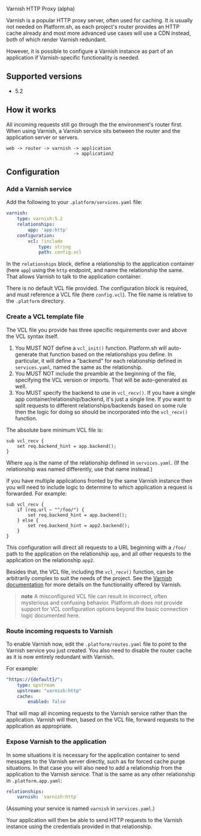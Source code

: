 Varnish HTTP Proxy (alpha)

Varnish is a popular HTTP proxy server, often used for caching.  It is usually not needed on Platform.sh, as each project's router provides an HTTP cache already and most more advanced use cases will use a CDN instead, both of which render Varnish redundant.

However, it is possible to configure a Varnish instance as part of an application if Varnish-specific functionality is needed.

## Supported versions

* 5.2

## How it works

All incoming requests still go through the the environment's router first.  When using Varnish, a Varnish service sits between the router and the application server or servers.

```
web -> router -> varnish -> application
                         -> application2
```

## Configuration

### Add a Varnish service

Add the following to your `.platform/services.yaml` file:

```yaml
varnish:
    type: varnish:5.2
    relationships:
        app: 'app:http'
    configuration:
        vcl: !include
            type: string
            path: config.vcl
```

In the `relationships` block, define a relationship to the application container (here `app`) using the `http` endpoint, and name the relationship the same.  That allows Varnish to talk to the application container.

There is no default VCL file provided.  The configuration block is required, and must reference a VCL file (here `config.vcl`).  The file name is relative to the `.platform` directory.

### Create a VCL template file

The VCL file you provide has three specific requirements over and above the VCL syntax itself.

1) You MUST NOT define a `vcl_init()` function.  Platform.sh will auto-generate that function based on the relationships you define.  In particular, it will define a "backend" for each relationship defined in `services.yaml`, named the same as the relationship.
2) You MUST NOT include the preamble at the beginning of the file, specifying the VCL version or imports.  That will be auto-generated as well.
3) You MUST specify the backend to use in `vcl_recv()`.  If you have a single app container/relationship/backend, it's just a single line.  If you want to split requests to different relationships/backends based on some rule then the logic for doing so should be incorporated into the `vcl_recv()` function.

The absolute bare minimum VCL file is:

```
sub vcl_recv {
    set req.backend_hint = app.backend();
}
```

Where `app` is the name of the relationship defined in `services.yaml`.  (If the relationship was named differently, use that name instead.)

If you have multiple applications fronted by the same Varnish instance then you will need to include logic to determine to which application a request is forwarded.  For example:

```
sub vcl_recv {
    if (req.url ~ "^/foo/") {
        set req.backend_hint = app.backend();
    } else {
        set req.backend_hint = app2.backend();
    }
}
```

This configuration will direct all requests to a URL beginning with a `/foo/` path to the application on the relationship `app`, and all other requests to the application on the relationship `app2`.

Besides that, the VCL file, including the `vcl_recv()` function, can be arbitrarily complex to suit the needs of the project.  See the [Varnish documentation](https://varnish-cache.org/docs/index.html) for more details on the functionality offered by Varnish.

> **note**
> A misconfigured VCL file can result in incorrect, often mysterious and confusing behavior.  Platform.sh does not provide support for VCL configuration options beyond the basic connection logic documented here.

### Route incoming requests to Varnish

To enable Varnish now, edit the `.platform/routes.yaml` file to point to the Varnish service you just created.  You also need to disable the router cache as it is now entirely redundant with Varnish.

For example:

```yaml
"https://{default}/":
    type: upstream
    upstream: "varnish:http"
    cache: 
        enabled: false
```

That will map all incoming requests to the Varnish service rather than the application.  Varnish will then, based on the VCL file, forward requests to the application as appropriate.

### Expose Varnish to the application

In some situations it is necessary for the application container to send messages to the Varnish server directly, such as for forced cache purge situations.  In that case you will also need to add a relationship from the application to the Varnish service.  That is the same as any other relationship in `.platform.app.yaml`:

```yaml
relationships:
    varnish: `varnish:http`
```

(Assuming your service is named `varnish` in `services.yaml`.)

Your application will then be able to send HTTP requests to the Varnish instance using the credentials provided in that relationship.
